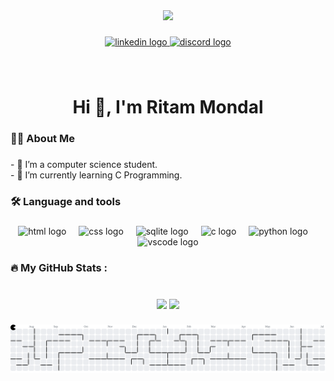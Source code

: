 <div align="center">
  <img height="150" src="https://media.giphy.com/media/M9gbBd9nbDrOTu1Mqx/giphy.gif"  />
</div>

###

<div align="center">
  <a href="https://www.linkedin.com/in/ritam-mondal-677944322/" target="_blank">
    <img src="https://img.shields.io/static/v1?message=LinkedIn&logo=linkedin&label=&color=0077B5&logoColor=white&labelColor=&style=for-the-badge" height="25" alt="linkedin logo"  />
  </a>
  <a href="bengali_hacker" target="_blank">
    <img src="https://img.shields.io/static/v1?message=Discord&logo=discord&label=&color=7289DA&logoColor=white&labelColor=&style=for-the-badge" height="25" alt="discord logo"  />
  </a>
</div>

###

<br clear="both">

<h1 align="center">Hi 👋, I'm Ritam Mondal</h1>

###

<h3 align="left">👩‍💻  About Me</h3>

###

<p align="left">- 🔭 I’m a computer science student.<br>- 🌱 I’m currently learning C Programming.</p>

###

<h3 align="left">🛠 Language and tools</h3>

###

<div align="center">
  <img src="https://skillicons.dev/icons?i=html" height="40" alt="html logo"  />
  <img width="12" />
  <img src="https://skillicons.dev/icons?i=css" height="40" alt="css logo"  />
  <img width="12" />
  <img src="https://skillicons.dev/icons?i=sqlite" height="40" alt="sqlite logo"  />
  <img width="12" />
  <img src="https://skillicons.dev/icons?i=c" height="40" alt="c logo"  />
  <img width="12" />
  <img src="https://skillicons.dev/icons?i=py" height="40" alt="python logo"  />
  <img width="12" />
  <img src="https://skillicons.dev/icons?i=vscode" height="40" alt="vscode logo"  />
</div>

###

<h3 align="left">🔥   My GitHub Stats :</h3>

###

<br clear="both">

<div align="center">
 <img src="https://github-readme-stats.vercel.app/api?username=BengaliHacker&show_icons=true&include_all_commits=true&count_private=true&theme=radical&hide_border=false" height="250" />
<img src="https://git-hub-streak-stats.vercel.app?user=BengaliHacker&theme=radical" height="250" />


###

<picture>
  <source media="(prefers-color-scheme: dark)" srcset="https://raw.githubusercontent.com/bengalihacker/bengalihacker/output/pacman-contribution-graph-dark.svg">
  <source media="(prefers-color-scheme: light)" srcset="https://raw.githubusercontent.com/bengalihacker/bengalihacker/output/pacman-contribution-graph.svg">
  <img alt="pacman contribution graph" src="https://raw.githubusercontent.com/bengalihacker/bengalihacker/output/pacman-contribution-graph.svg">
</picture>

###
